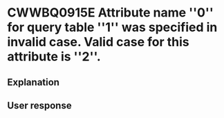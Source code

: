 # CWWBQ0915E Attribute name ''0'' for query table ''1'' was specified in invalid case. Valid case for this attribute is ''2''.

## Explanation

## User response
